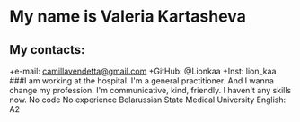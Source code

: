 # My name is Valeria Kartasheva
## My contacts: 
+e-mail: camillavendetta@gmail.com
+GitHub: @Lionkaa
+Inst: lion_kaa
###I am working at the hospital. I'm a general practitioner. And I wanna change my profession. I'm communicative, kind, friendly.
I haven't any skills now.
No code
No experience
Belarussian State Medical University
English: A2